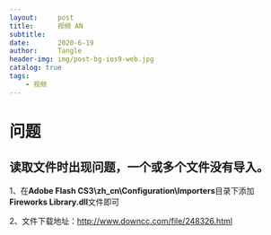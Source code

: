 ```yaml
---
layout:     post
title:      视频 AN
subtitle:   
date:       2020-6-19
author:     Tangle
header-img: img/post-bg-ios9-web.jpg
catalog: true
tags:
    - 视频
---
```


# 问题

## 读取文件时出现问题，一个或多个文件没有导入。

1、在**Adobe Flash CS3\zh_cn\Configuration\Importers**目录下添加**Fireworks Library.dll**文件即可

2、文件下载地址：http://www.downcc.com/file/248326.html

